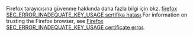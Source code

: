 <span data-ttu-id="072cb-101">Firefox tarayıcısına güvenme hakkında daha fazla bilgi için bkz. [firefox SEC_ERROR_INADEQUATE_KEY_USAGE sertifika hatası](xref:security/enforcing-ssl#trust-ff).</span><span class="sxs-lookup"><span data-stu-id="072cb-101">For information on trusting the Firefox browser, see [Firefox SEC_ERROR_INADEQUATE_KEY_USAGE certificate error](xref:security/enforcing-ssl#trust-ff).</span></span>